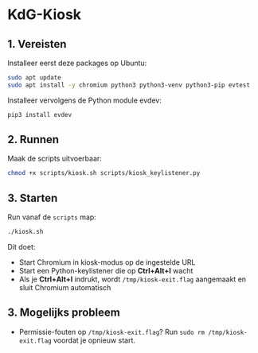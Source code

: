 # KdG-Kiosk

## 1. Vereisten
Installeer eerst deze packages op Ubuntu:

```bash
sudo apt update
sudo apt install -y chromium python3 python3-venv python3-pip evtest
```

Installeer vervolgens de Python module evdev:

```bash
pip3 install evdev
```
## 2. Runnen

Maak de scripts uitvoerbaar:

```bash
chmod +x scripts/kiosk.sh scripts/kiosk_keylistener.py
```

## 3. Starten
Run vanaf de `scripts` map:

```bash
./kiosk.sh
```

Dit doet:
- Start Chromium in kiosk-modus op de ingestelde URL
- Start een Python-keylistener die op **Ctrl+Alt+I** wacht
- Als je **Ctrl+Alt+I** indrukt, wordt `/tmp/kiosk-exit.flag` aangemaakt en sluit Chromium automatisch

## 3. Mogelijks probleem
- Permissie-fouten op `/tmp/kiosk-exit.flag`? Run `sudo rm /tmp/kiosk-exit.flag` voordat je opnieuw start.

